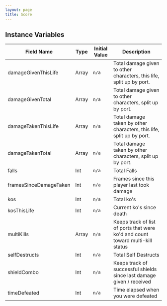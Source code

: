 ```yaml
---
layout: page
title: Score
---
```


## Instance Variables

| Field Name | Type | Initial Value | Description |
| ------------ | ------ | --------------- | ------------- |
| damageGivenThisLife | Array<Float> | `n/a` | Total damage given to other characters, this life, split up by port. |
| damageGivenTotal | Array<Float> | `n/a` | Total damage given to other characters, split up by port. |
| damageTakenThisLife | Array<Float> | `n/a` | Total damage taken by other characters, this life, split up by port. |
| damageTakenTotal | Array<Float> | `n/a` | Total damage taken by other characters, split up by port. |
| falls | Int | `n/a` | Total Falls |
| framesSinceDamageTaken | Int | `n/a` | Frames since this player last took damage |
| kos | Int | `n/a` | Total ko's |
| kosThisLife | Int | `n/a` | Current ko's since death |
| multiKills | Array<Int> | `n/a` | Keeps track of list of ports that were ko'd and count toward multi-kill status |
| selfDestructs | Int | `n/a` | Total Self Destructs |
| shieldCombo | Int | `n/a` | Keeps track of successful shields since last damage given / received |
| timeDefeated | Int | `n/a` | Time elapsed when you were defeated |


